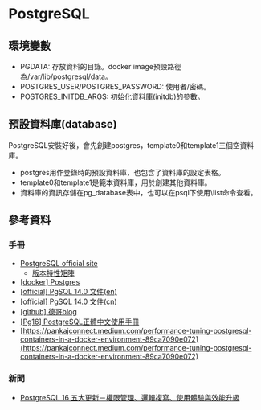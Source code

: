 # PostgreSQL

## 環境變數

* PGDATA: 存放資料的目錄。docker image預設路徑為/var/lib/postgresql/data。
* POSTGRES\_USER/POSTGRES\_PASSWORD: 使用者/密碼。
* POSTGRES\_INITDB\_ARGS: 初始化資料庫(initdb)的參數。

## 預設資料庫(database)

PostgreSQL安裝好後，會先創建postgres，template0和template1三個空資料庫。&#x20;

* postgres用作登錄時的預設資料庫，也包含了資料庫的設定表格。
* template0和template1是範本資料庫，用於創建其他資料庫。&#x20;
* 資料庫的資訊存儲在pg\_database表中，也可以在psql下使用\list命令查看。

## 參考資料

### 手冊

* [PostgreSQL official site](https://www.postgresql.org/)
  * [版本特性矩陣](https://www.postgresql.org/about/featurematrix/)
* [\[docker\] Postgres](https://hub.docker.com/\_/postgres)
* [\[official\] PgSQL 14.0 文件(en)](https://www.postgresql.org/docs/14/index.html)
* [\[official\] PgSQL 14.0 文件(cn)](http://www.postgres.cn/docs/14/index.html)
* [\[github\] 德哥blog](https://github.com/digoal/blog)
* [\[Pg16\] PostgreSQL正體中文使用手冊](https://docs.postgresql.tw/)
* [https://pankajconnect.medium.com/performance-tuning-postgresql-containers-in-a-docker-environment-89ca7090e072](https://pankajconnect.medium.com/performance-tuning-postgresql-containers-in-a-docker-environment-89ca7090e072)

### 新聞

* [PostgreSQL 16 五大更新－權限管理、邏輯複寫、使用體驗與效能升級](https://www.omniwaresoft.com.tw/product-news/edb-news/postgresql-16-latest-release/)

